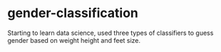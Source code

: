 # gender-classification

Starting to learn data science, used three types of classifiers to guess gender based on weight height and feet size.
